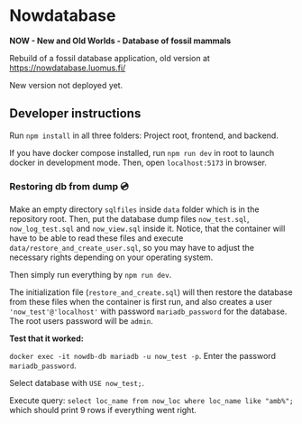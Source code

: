 # Nowdatabase

**NOW - New and Old Worlds - Database of fossil mammals**

Rebuild of a fossil database application, old version at https://nowdatabase.luomus.fi/ 

New version not deployed yet.

## Developer instructions

Run `npm install` in all three folders: Project root, frontend, and backend.

If you have docker compose installed, run `npm run dev` in root to launch docker in development mode. Then, open `localhost:5173` in browser.

### Restoring db from dump :cd:

Make an empty directory `sqlfiles` inside `data` folder which is in the repository root. Then, put the database dump files `now_test.sql`, `now_log_test.sql` and `now_view.sql` inside it. Notice, that the container will have to be able to read these files and execute `data/restore_and_create_user.sql`, so you may have to adjust the necessary rights depending on your operating system.

Then simply run everything by `npm run dev`.

The initialization file (`restore_and_create.sql`) will then restore the database from these files when the container is first run, and also creates a user `'now_test'@'localhost'` with password `mariadb_password` for the database. The root users password will be `admin`.

**Test that it worked:**

`docker exec -it nowdb-db mariadb -u now_test -p`. Enter the password `mariadb_password`. 

Select database with `USE now_test;`.

Execute query: `select loc_name from now_loc where loc_name like "amb%";` which should print 9 rows if everything went right.